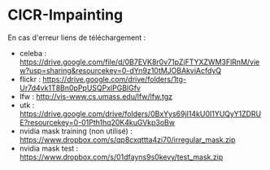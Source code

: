# CICR-Impainting
 
En cas d'erreur liens de téléchargement : 
- celeba : https://drive.google.com/file/d/0B7EVK8r0v71pZjFTYXZWM3FlRnM/view?usp=sharing&resourcekey=0-dYn9z10tMJOBAkviAcfdyQ
- flickr : https://drive.google.com/drive/folders/1tg-Ur7d4vk1T8Bn0pPpUSQPxlPGBlGfv
- lfw : http://vis-www.cs.umass.edu/lfw/lfw.tgz
- utk : https://drive.google.com/drive/folders/0BxYys69jI14kU0I1YUQyY1ZDRUE?resourcekey=0-01Pth1hq20K4kuGVkp3oBw
- nvidia mask training (non utilisé) : https://www.dropbox.com/s/qp8cxqttta4zi70/irregular_mask.zip
- nvidia mask test : https://www.dropbox.com/s/01dfayns9s0kevy/test_mask.zip
